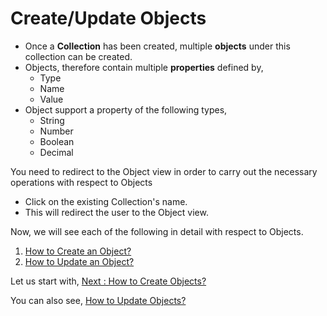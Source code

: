 Create/Update Objects
=====================

-   Once a **Collection** has been created, multiple **objects** under
    this collection can be created.
-   Objects, therefore contain multiple **properties** defined by,
    -   Type
    -   Name
    -   Value
-   Object support a property of the following types,
    -   String
    -   Number
    -   Boolean
    -   Decimal

You need to redirect to the Object view in order to carry out the
necessary operations with respect to Objects

-   Click on the existing Collection's name.
-   This will redirect the user to the Object view.

Now, we will see each of the following in detail with respect to
Objects.

1.  [How to Create an Object?](create_object)
2.  [How to Update an Object?](update_object)

Let us start with, [Next : How to Create Objects?](create_object)

You can also see, [How to Update Objects?](update_object)
